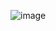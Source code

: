 ![image](https://user-images.githubusercontent.com/106613798/223216282-206ee95d-20a7-46cd-aea2-68c0060cf9b2.png)
